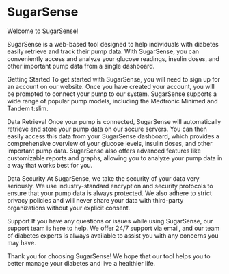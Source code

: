 # SugarSense

Welcome to SugarSense!

SugarSense is a web-based tool designed to help individuals with diabetes easily retrieve and track their pump data. With SugarSense, you can conveniently access and analyze your glucose readings, insulin doses, and other important pump data from a single dashboard.

Getting Started
To get started with SugarSense, you will need to sign up for an account on our website. Once you have created your account, you will be prompted to connect your pump to our system. SugarSense supports a wide range of popular pump models, including the Medtronic Minimed and Tandem t:slim.

Data Retrieval
Once your pump is connected, SugarSense will automatically retrieve and store your pump data on our secure servers. You can then easily access this data from your SugarSense dashboard, which provides a comprehensive overview of your glucose levels, insulin doses, and other important pump data. SugarSense also offers advanced features like customizable reports and graphs, allowing you to analyze your pump data in a way that works best for you.

Data Security
At SugarSense, we take the security of your data very seriously. We use industry-standard encryption and security protocols to ensure that your pump data is always protected. We also adhere to strict privacy policies and will never share your data with third-party organizations without your explicit consent.

Support
If you have any questions or issues while using SugarSense, our support team is here to help. We offer 24/7 support via email, and our team of diabetes experts is always available to assist you with any concerns you may have.

Thank you for choosing SugarSense! We hope that our tool helps you to better manage your diabetes and live a healthier life.
